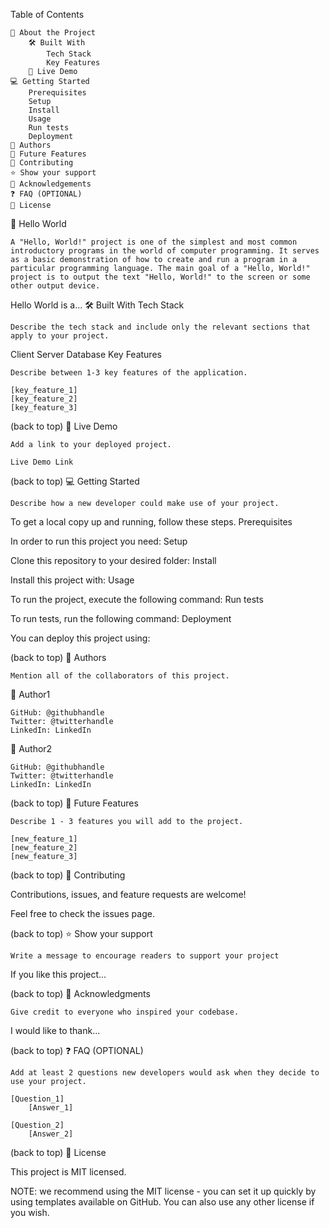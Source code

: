 Table of Contents

    📖 About the Project
        🛠 Built With
            Tech Stack
            Key Features
        🚀 Live Demo
    💻 Getting Started
        Prerequisites
        Setup
        Install
        Usage
        Run tests
        Deployment
    👥 Authors
    🔭 Future Features
    🤝 Contributing
    ⭐️ Show your support
    🙏 Acknowledgements
    ❓ FAQ (OPTIONAL)
    📝 License

📖 Hello World

    A "Hello, World!" project is one of the simplest and most common introductory programs in the world of computer programming. It serves as a basic demonstration of how to create and run a program in a particular programming language. The main goal of a "Hello, World!" project is to output the text "Hello, World!" to the screen or some other output device.

Hello World is a...
🛠 Built With
Tech Stack

    Describe the tech stack and include only the relevant sections that apply to your project.

Client
Server
Database
Key Features

    Describe between 1-3 key features of the application.

    [key_feature_1]
    [key_feature_2]
    [key_feature_3]

(back to top)
🚀 Live Demo

    Add a link to your deployed project.

    Live Demo Link

(back to top)
💻 Getting Started

    Describe how a new developer could make use of your project.

To get a local copy up and running, follow these steps.
Prerequisites

In order to run this project you need:
Setup

Clone this repository to your desired folder:
Install

Install this project with:
Usage

To run the project, execute the following command:
Run tests

To run tests, run the following command:
Deployment

You can deploy this project using:

(back to top)
👥 Authors

    Mention all of the collaborators of this project.

👤 Author1

    GitHub: @githubhandle
    Twitter: @twitterhandle
    LinkedIn: LinkedIn

👤 Author2

    GitHub: @githubhandle
    Twitter: @twitterhandle
    LinkedIn: LinkedIn

(back to top)
🔭 Future Features

    Describe 1 - 3 features you will add to the project.

    [new_feature_1]
    [new_feature_2]
    [new_feature_3]

(back to top)
🤝 Contributing

Contributions, issues, and feature requests are welcome!

Feel free to check the issues page.

(back to top)
⭐️ Show your support

    Write a message to encourage readers to support your project

If you like this project...

(back to top)
🙏 Acknowledgments

    Give credit to everyone who inspired your codebase.

I would like to thank...

(back to top)
❓ FAQ (OPTIONAL)

    Add at least 2 questions new developers would ask when they decide to use your project.

    [Question_1]
        [Answer_1]

    [Question_2]
        [Answer_2]

(back to top)
📝 License

This project is MIT licensed.

NOTE: we recommend using the MIT license - you can set it up quickly by using templates available on GitHub. You can also use any other license if you wish.

